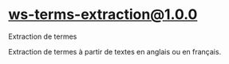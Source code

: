 # ws-terms-extraction@1.0.0

Extraction de termes

Extraction de termes à partir de textes en anglais ou en français.
